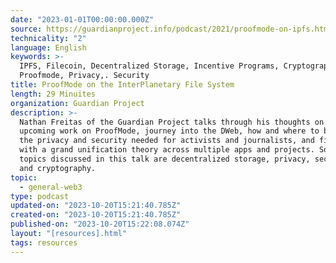 ```yaml
---
date: "2023-01-01T00:00:00.000Z"
source: https://guardianproject.info/podcast/2021/proofmode-on-ipfs.html
technicality: "2"
language: English
keywords: >-
  IPFS, Filecoin, Decentralized Storage, Incentive Programs, Cryptography,
  Proofmode, Privacy,. Security
title: ProofMode on the InterPlanetary File System
length: 29 Minuites
organization: Guardian Project
description: >-
  Nathan Freitas of the Guardian Project talks through his thoughts on the
  upcoming work on ProofMode, journey into the DWeb, how and where to build in
  the privacy and security needed for activists and journalists, and finishes
  with a grand unification theory across multiple apps and projects. Some key
  topics discussed in this talk are decentralized storage, privacy, security,
  and cryptography.
topic:
  - general-web3
type: podcast
updated-on: "2023-10-20T15:21:40.785Z"
created-on: "2023-10-20T15:21:40.785Z"
published-on: "2023-10-20T15:22:08.074Z"
layout: "[resources].html"
tags: resources
---
```

